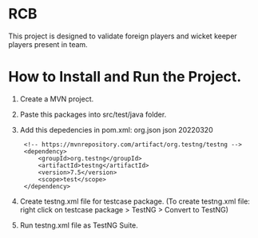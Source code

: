# RCB

This project is designed to validate foreign players and wicket keeper players present in team.

# How to Install and Run the Project.
1. Create a MVN project.
2. Paste this packages into src/test/java folder.
3. Add this depedencies in pom.xml:
		<dependencies>
		<!-- https://mvnrepository.com/artifact/org.json/json -->
		<dependency>
			<groupId>org.json</groupId>
			<artifactId>json</artifactId>
			<version>20220320</version>
		</dependency>

		<!-- https://mvnrepository.com/artifact/org.testng/testng -->
		<dependency>
			<groupId>org.testng</groupId>
			<artifactId>testng</artifactId>
			<version>7.5</version>
			<scope>test</scope>
		</dependency>
	</dependencies>
4. Create testng.xml file for testcase package.
	(To create testng.xml file: right click on testcase package > TestNG > Convert to TestNG)
5. Run testng.xml file as TestNG Suite.
